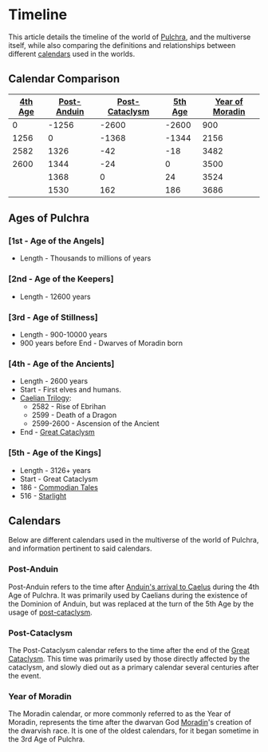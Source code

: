 # Timeline

This article details the timeline of the world of [Pulchra](../Locations/Planes/pulchra.md), and the multiverse itself, while also comparing the definitions and relationships between different [calendars](#calendars) used in the worlds.

## Calendar Comparison

| [4th Age](#4th---age-of-the-ancients) | [Post-Anduin](#post-anduin) | [Post-Cataclysm](#post-cataclysm) | [5th Age](#5th---age-of-the-kings) | [Year of Moradin](#year-of-moradin) |
|-|-|-|-|-|
| 0 | -1256 | -2600 | -2600 | 900 |
| 1256 | 0 | -1368 | -1344 | 2156 |
| 2582 | 1326 | -42 | -18 | 3482 |
| 2600 | 1344 | -24 | 0 | 3500 |
| | 1368 | 0 | 24 | 3524 |
| | 1530 | 162 | 186 | 3686 |

## Ages of Pulchra

### [1st - Age of the Angels]

- Length - Thousands to millions of years

### [2nd - Age of the Keepers]

- Length - 12600 years

### [3rd - Age of Stillness]

- Length - 900-10000 years
- 900 years before End - Dwarves of Moradin born

### [4th - Age of the Ancients]

- Length - 2600 years
- Start - First elves and humans.
- [Caelian Trilogy](../Campaigns/caelian_trilogy.md):
  - 2582 - Rise of Ebrihan
  - 2599 - Death of a Dragon
  - 2599-2600 - Ascension of the Ancient
- End - [Great Cataclysm](great_cataclysm.md)

### [5th - Age of the Kings]

- Length - 3126+ years
- Start - Great Cataclysm
- 186 - [Commodian Tales](../Campaigns/commodian_tales.md)
- 516 - [Starlight](../Campaigns/starlight.md)

## Calendars

Below are different calendars used in the multiverse of the world of Pulchra, and information pertinent to said calendars.

### Post-Anduin

Post-Anduin refers to the time after [Anduin's arrival to Caelus](../Characters/anduin_the_great.md#arrival-to-caelus) during the 4th Age of Pulchra. It was primarily used by Caelians during the existence of the Dominion of Anduin, but was replaced at the turn of the 5th Age by the usage of [post-cataclysm](#post-cataclysm).

### Post-Cataclysm

The Post-Cataclysm calendar refers to the time after the end of the [Great Cataclysm](great_cataclysm.md). This time was primarily used by those directly affected by the cataclysm, and slowly died out as a primary calendar several centuries after the event.

### Year of Moradin

The Moradin calendar, or more commonly referred to as the Year of Moradin, represents the time after the dwarvan God [Moradin](../Factions/Religions/gods.md#the-dwarven-pantheon)'s creation of the dwarvish race. It is one of the oldest calendars, for it began sometime in the 3rd Age of Pulchra.

